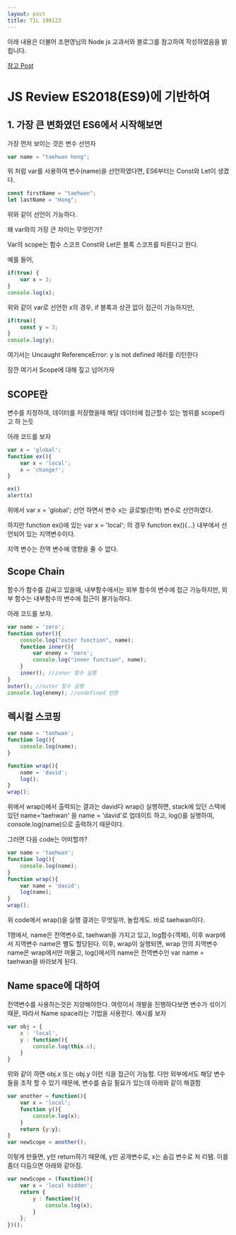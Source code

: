 ```yaml
---
layout: post
title: TIL 190123
---
```


아래 내용은 더불어 조현영님의 Node js 교과서와 블로그를 참고하여 작성하였음을 밝힙니다.

[참고 Post](https://www.zerocho.com/category/Javascript/post/5740531574288ebc5f2ba97e)

# JS Review  ES2018(ES9)에 기반하여

## 1. 가장 큰 변화였던 ES6에서 시작해보면

가장 먼저 보이는 것은 변수 선언자

```javascript
var name = "taehwan hong";
```

위 처럼 var를 사용하여 변수(name)을 선언하였다면,
ES6부터는 Const와 Let이 생겼다.

```javascript
const firstName = "taehwan";
let lastName = "Hong";
```

위와 같이 선언이 가능하다.

왜 var와의 가장 큰 차이는 무엇인가?

Var의 scope는 함수 스코프
Const와 Let은 블록 스코프를 따른다고 한다.

예를 들어,

```javascript
if(true) {
    var x = 3;
}
console.log(x);
```

위와 같이 var로 선언한 x의 경우, if 블록과 상관 없이 접근이 가능하지만,

```javascript
if(true){
    const y = 3;
}
console.log(y);
```

여기서는 Uncaught ReferenceError: y is not defined 에러를 리턴한다

잠깐 여기서 Scope에 대해 짚고 넘어가자

## SCOPE란

변수를 지정하여, 데이터를 저장했을때 해당 데이터에 접근할수 있는 범위를 scope라고 하
는듯

아래 코드를 보자

```javascript
var x = 'global';
function ex(){
    var x = 'local';
    x = 'change!';
}

ex()
alert(x)
```

위에서 var x = 'global'; 선언 하면서 변수 x는 글로벌(전역) 변수로 선언하였다.

하지만 function ex()에 있는 var x = 'local'; 의 경우 function ex(){...} 내부에서 선언되어 있는 지역변수이다.

지역 변수는 전역 변수에 영향을 줄 수 없다.

## Scope Chain

함수가 함수를 감싸고 있을때, 내부함수에서는 외부 함수의 변수에 접근 가능하지만, 외부 함수는 내부함수의 변수에 접근이 불가능하다.

아래 코드를 보자.

```javascript
var name = 'zero';
function outer(){
    console.log("outer function", name);
    function inner(){
        var enemy = 'nero';
        console.log("inner function", name);
    }
    inner(); //inner 함수 실행
}
outer(); //outer 함수 실행
console.log(enemy); //undefined 반환
```

## 렉시컬 스코핑

```javascript
var name = 'taehwan';
function log(){
    console.log(name);
}

function wrap(){
    name = 'david';
    log();
}
wrap();
```

위에서 wrap()에서 출력되는 결과는 david다
wrap() 실행하면, stack에 있던 스택에 있던 name='taehwan' 을 name = 'david'로 업데이트 하고, log()를 실행하여, console.log(name)으로 출력하기 때문이다.

그러면 다음 code는 어떠할까?

```javascript
var name = 'taehwan';
function log(){
    console.log(name);
}
function wrap(){
    var name = 'david';
    log(name);
}
wrap();
```

위 code에서 wrap()을 실행 결과는 무엇일까, 놀랍게도. 바로 taehwan이다.

1행에서, name은 전역변수로, taehwan을 가지고 있고, log함수(객체), 이후 warp에서 지역변수 name은 별도 할당된다. 이후, wrap이 실행되면,
wrap 안의 지역변수 name은 wrap에서만 머물고, log()에서의 name은 전역변수인 var name = taehwan을 바라보게 된다.

## Name space에 대하여

전역변수를 사용하는것은 지양해야한다. 여럿이서 개발을 진행하다보면 변수가 섞이기 때문, 따라서 Name space라는 기법을 사용한다. 예시를 보자

```javascript
var obj = {
    x : 'local',
    y : function(){
        console.log(this.x);
    }
}
```

위와 같이 하면 obj.x 또는 obj.y 이런 식을 접근이 가능함.
다만 외부에서도 해당 변수들을 조작 할 수 있기 때문에, 변수를 숨길 필요가 있는데 아래와 같이 해결함

```javascript
var another = function(){
    var x = 'local';
    function y(){
        console.log(x);
    }
    return {y:y};
}
var newScope = another();
```

이렇게 만들면, y만 return하기 때문에, y만 공개변수로, x는 숨김 변수로 처
리됌.
이를 좀더 다듬으면 아래와 같아짐.

```javascript
var newScope = (function(){
    var x = 'local hidden';
    return {
        y : function(){
            console.log(x);
        }
    };
})();
```
